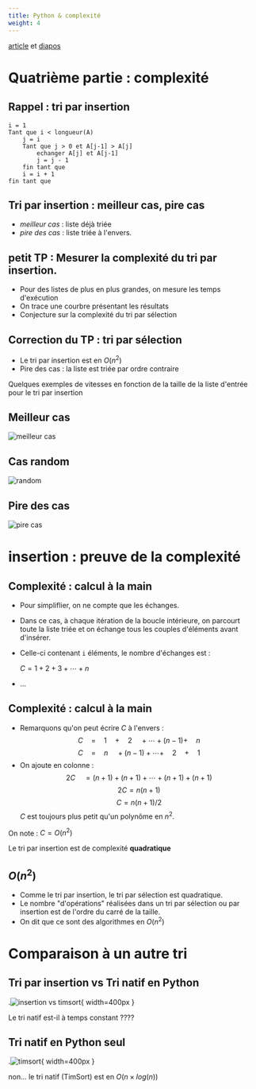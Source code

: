 ```yaml
---
title: Python & complexité
weight: 4
---
```



[article](/uploads/docsnsi/algo/tris/tris_4-Article.pdf) et [diapos](/uploads/docsnsi/algo/tris/tris_4-Beamer.pdf)


# Quatrième partie : complexité

## Rappel : tri par insertion

~~~
i = 1
Tant que i < longueur(A)
    j = i
    Tant que j > 0 et A[j-1] > A[j]
        echanger A[j] et A[j-1]
        j = j - 1
    fin tant que
    i = i + 1
fin tant que
~~~

## Tri par insertion : meilleur cas, pire cas


* _meilleur cas_ : liste déjà triée
* _pire des cas_ : liste triée à l'envers.


## petit TP : Mesurer la complexité du tri par insertion.


* Pour des listes de plus en plus grandes, on mesure les temps d'exécution
* On trace une courbre présentant les résultats
* Conjecture sur la complexité du tri par sélection


## Correction du TP : tri par sélection

* Le tri par insertion est en $O(n^2)$
* Pire des cas : la liste est triée par ordre contraire


Quelques exemples de vitesses en fonction de la taille de la liste d'entrée
pour le tri par insertion

## Meilleur cas

![meilleur cas](/uploads/docsnsi/algo/tris/insertion_complexite_best_case.png)

## Cas random

![random](/uploads/docsnsi/algo/tris/insertion_complexite_random.png)

## Pire des cas

![pire cas](/uploads/docsnsi/algo/tris/insertion_complexite_worst_case.png)


# insertion : preuve de la complexité

## Complexité : calcul à la main

* Pour simpliflier, on ne compte que les échanges.
* Dans ce cas, à chaque itération de la boucle intérieure, on parcourt toute la liste triée et on échange tous les couples d'éléments avant d'insérer.
* Celle-ci contenant `i` éléments, le nombre d'échanges est :

    $C = 1 + 2 + 3 + \cdots + n$
* ...


## Complexité : calcul à la main

* Remarquons qu'on peut écrire $C$ à l'envers :
$$C \quad =\quad 1 \quad + \quad 2 \quad+ \cdots + (n-1) + \quad n $$
$$C \quad =\quad n \quad + (n-1) + \cdots + \quad 2 \quad + \quad 1 $$
* On ajoute en colonne :
$$2C \quad = (n+1) + (n+1) + \cdots + (n+1) + (n+1)$$
$$2C = n(n+1)$$
$$C = n(n+1)/2$$
$C$ est toujours plus petit qu'un polynôme en $n^2$.

On note : $C = O(n^2)$

Le tri par insertion est de complexité **quadratique**


## $O(n^2)$


* Comme le tri par insertion, le tri par sélection est quadratique.
* Le nombre "d'opérations" réalisées dans un tri par sélection ou par
    insertion est de l'ordre du carré de la taille.
* On dit que ce sont des algorithmes en $O(n^2)$



# Comparaison à un autre tri

## Tri par insertion vs Tri natif en Python

.![insertion vs timsort](/uploads/docsnsi/algo/tris/insertion_vs_timsort.png){ width=400px }

Le tri natif est-il à temps constant ????

## Tri natif en Python seul

.![timsort](/uploads/docsnsi/algo/tris/timsort.png){ width=400px }

non... le tri natif (TimSort) est en $O(n\times log(n))$
